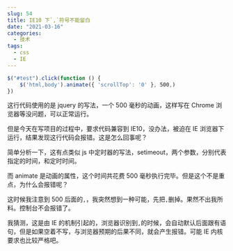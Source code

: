 ```yaml
---
slug: 54
title: IE10 下`,`符号不能留白
date: "2021-03-16"
categories: 
  - 技术
tags: 
  - css
  - IE
---
```


```js
$("#test").click(function () {
    $('html,body').animate({ 'scrollTop': '0' }, 500,)
})
```


这行代码使用的是 jquery 的写法，一个 500 毫秒的动画，这样写在 Chrome 浏览器等没问题，可以正常运行。

但是今天在写项目的过程中，要求代码兼容到 IE10，没办法，被迫在 IE 浏览器下运行，结果发现这行代码会报错。这是怎么回事呢？

简单分析一下，这有点类似 js 中定时器的写法，setimeout，两个参数，分别代表指定的时间，和定时时间。

而 animate 是动画的属性，这个时间共花费 500 毫秒执行完毕。但是这个不是重点，为什么会报错呢？

这时候我注意到 500 后面的`,`，我突然想到一种可能，先把`,`删掉。果然不出我所料。控制台不会报错了。

我猜测，这是由 IE 的机制引起的，浏览器识别到`,`的时候，会自动默认后面跟有语句，但是如果空着不写，与浏览器预期的后果不同，就会产生报错。可能 IE 内核要求也比较严格吧。